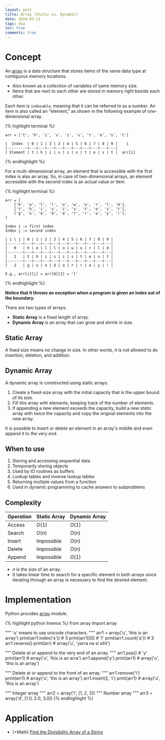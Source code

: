 ```yaml
---
layout: post
title: Array (Static vs. Dynamic)
date: 2024-02-11
tags: dsa
toc: true
comments: true
---
```


# Concept

An [array](https://en.wikipedia.org/wiki/Array_(data_structure)) is a data structure
that stores items of the same data type at contiguous memory locations.
- Also known as a collection of variables of same memory size.
- Items that are next to each other are stored in memory right beside each other.

Each item is `indexable`, meaning that it can be referred to as a number.
An item is also called an "element," as shown in the following example of one-dimensional array.

{% highlight terminal %}
    
    arr = ['t', 'h', 'i', 's', 'i', 's', 't', 'e', 's', 't']
    
    |  Index  | 0 | 1 | 2 | 3 | 4 | 5 | 6 | 7 | 8 | 9 |    i
    |---------+---+---+---+---+---+---+---+---+---+---|
    | Element | t | h | i | s | i | s | t | e | s | t |  arr[i]
    
{% endhighlight %}

For a multi-dimensional array, an element that is accessible with the first index is also an array.
So, in case of two-dimensional arrays, an element accessible with the second index is an actual value or item.

{% highlight terminal %}
    
    arr = [
        ['h', 'e', 'l', 'l', 'o', 'w', 'o', 'r', 'l', 'd'],
        ['t', 'h', 'i', 's', 'i', 's', 't', 'e', 's', 't'],
        ['g', 'o', 'o', 'd', 'a', 'r', 'r', 'a', 'y', '!'],
    ]
    
    Index i := first index
    Index j := second index
    
    | i \ j | 0 | 1 | 2 | 3 | 4 | 5 | 6 | 7 | 8 | 9 |
    |-------+---+---+---+---+---+---+---+---+---+---|
    |   0   | h | e | l | l | o | w | o | r | l | d |
    |-------+---+---+---+---+---+---+---+---+---+---|
    |   1   | t | h | i | s | i | s | t | e | s | t |
    |-------+---+---+---+---+---+---+---+---+---+---|
    |   2   | g | o | o | d | a | r | r | a | y | ! |
    
    E.g., arr[i][j] = arr[0][2] = 'l'
    
{% endhighlight %}

**Notice that it throws an exception when a program is given an index out of the boundary.**

There are two types of arrays.
- **Static Array** is a fixed length of array.
- **Dynamic Array** is an array that can grow and shrink in size.

## Static Array

A fixed size means no change in size. In other words, it is not allowed to do insertion, deletion, and addition.

## Dynamic Array

A dynamic array is constructed using static arrays.

1. Create a fixed-size array with the initial capacity that is the upper bound of its size.
2. Fill this array with elements, keeping track of the number of elements.
3. If appending a new element exceeds the capacity, build a new static array
with twice the capacity and copy the original elements into the new array.

It is possible to insert or delete an element in an array's middle and even append it to the very end.

## When to use

1. Storing and accessing sequential data
2. Temporarily storing objects
3. Used by IO routines as buffers
4. Lookup tables and inverse lookup tables
5. Returning multiple values from a function
6. Used in dynamic programming to cache answers to subproblems

## Complexity

| Operation | Static Array | Dynamic Array |
|-----------|--------------|---------------|
| Access    |  $O(1)$      |  $O(1)$       |
| Search    |  $O(n)$      |  $O(n)$       |
| Insert    |  Impossible  |  $O(n)$       |
| Delete    |  Impossible  |  $O(n)$       |
| Append    |  Impossible  |  $O(1)$       |

- $n$ is the size of an array.
- It takes linear time to search for a specific element in both arrays
since iterating through an array is necessary to find the desired element.

# Implementation

Python provides [array](https://docs.python.org/3/library/array.html) module.

{% highlight python linenos %}
from array import array

""" 'u' means to use unicode characters. """
arr1 = array('u', 'this is an array')
print(arr1.index('s'))  # 3
print(arr1[0])          # 't'
print(arr1.count('a'))  # 3
arr1.reverse()
print(arr)              # array('u', 'yarra na si siht')

""" Delete at or append to the very end of an array. """
arr1.pop()              # 'y'
print(arr1)             # array('u', 'this is an arra')
arr1.append('y')
print(arr1)             # array('u', 'this is an array')

""" Delete at or append to the front of an array. """
arr1.remove('i')
print(arr1)             # array('u', 'ths is an array')
arr1.insert(2, 'i')
print(arr1)             # array('u', 'this is an array')

""" Integer array """
arr2 = array('l', [1, 2, 3])
""" Number array """
arr3 = array('d', [1.0, 2.0, 3.0])
{% endhighlight %}

# Application

- (+Math) [Find the Divisibility Array of a String](https://leetcode.com/problems/find-the-divisibility-array-of-a-string/)

